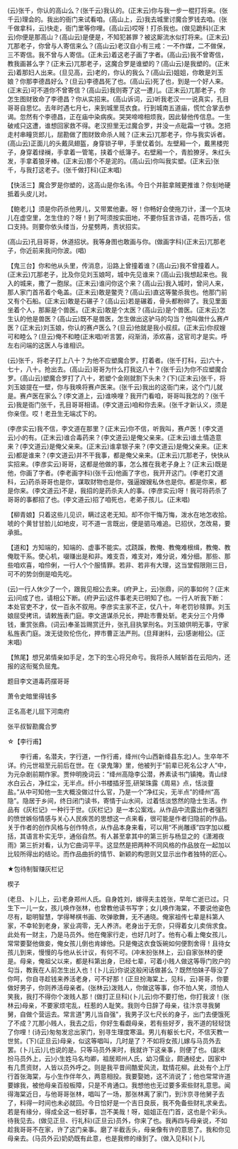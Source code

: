 <!-- { "loadSidebar": true } -->
(云)张千，你认的高山么？(张千云)我认的。(正末云)你与我一步一棍打将来。(张千云)理会的。我出的衙门来试看咱。(高山上，云)我去城里讨魔合罗钱去咱。(张千做拿科，云)快走，衙门里等你哩。(高山云)哎呀！打杀我也。(做见跪科)(正末云)你便是那高山？(高山云)是便是，不知犯甚罪？被这厮流水似打将来。(正末云)兀那老子，你曾与人寄信来么？(高山云)老汉自小有三戒：一不作媒，二不做保，三不寄信。我不曾与人寄信。(正未云)着这老子画了字者。(高山云)我不曾寄信，教我画甚么字？(正末云)兀那老子，这魔合罗是谁塑的？(高山云)是我塑的。(正末云)着那妇人出来。(旦见高，云)老的，你认的我么？(高山云)姐姐，你敢是刘玉娘？你那李德昌好么？(旦云)李德昌死了也。(高山云)死了也，到是一个好人来。(正末云)可不道你不曾寄信？(高山云)我则寄了这一遭儿。(正末云)兀那老子，你怎生图财致命了李德昌？你从实招来。(高山诉词，云)听我老汉一一说真实，孔目哥哥自思忆。去年时遇七月七，来到城里觅衣食。行到城南五道庙，慌忙合掌去参谒。忽然有个李德昌，正在庙中染病疾。哭哭啼啼相烦我，因此替他传信息。一生破戒只这遭，谁想回家救不得。老汉担里无过魔合罗，并没一点砒霜一寸铁。怎把走村串疃货郎儿，屈勘做了图财致命杀人贼？(正末云)兀那老子，你与我实诉者。(高山云)正面儿的头戴凤翅盔，身穿锁子甲，手里仗着剑。左壁厢一个，戴黑楼兜子，身穿着绿襕，手拿着一管笔，挟着个纸簿子。右壁厢一个，青脸獠牙。朱红头发，手拿着狼牙棒。(正末云)那个不是泥的。(高山云)你叫我实塑。(正末云)张千，与我打这老子。(张千做打科)(正末唱)

【快活三】魔合罗是你塑的，这高山是你名讳。今日个并脏拿贼更推谁？你刬地硬抵着头皮儿对。

【鲍老儿】须是你药杀他男儿，又带累他妻。呀！你畅好会使拖刀计，漾一个瓦块儿在虚空里，怎生住的？呀！到了呵须按实田地，不要你狂言诈语，花唇巧舌，信口支持。则要你依头缕当，分星劈两，责状招实。

(高山云)孔目哥哥，休道招状。我等身图也敢画与你。(做画字科)(正末云)兀那老子，你近前来我问你波。(唱)

【鬼三台】你和他从头里，传消息，沿路上曾撞着谁？(高山云)我不曾撞着人。(正末云)兀那老子，比及你见刘玉娘呵，城中先见谁来？(高山云)我想起来也。我入的城来，撒了一胞尿。(正末云)谁问你这个来？(高山云)我入城时，曾问人来，那人家门首吊着个龟盖。(正末云)敢是鳖壳？(高山云)直这等鳖杀我也。他那门前又有个石船。(正末云)敢是石碾子？(高山云)若是碾着，骨头都粉碎了。我见里面坐着个人，那厮是个兽医。(正末云)敢是个太医？(高山云)是个兽医。(正末云)怎生认的他是兽医？(高山云)既不是兽医，怎生做出这驴马的勾当？他叫做什么赛卢医？(正末云)刘玉娘，你认的赛卢医么？(旦云)他就是我小叔叔。(正末云)你叔嫂可和睦么？(旦云)俺不和睦(正末唱)听言罢，闷渐消，添欢喜，这官司才是实。呼左右问端的这医人与谁相识。

(云)张千，将老子打上八十？为他不应塑魔合罗。打着者。(张千打科，云)六十，七十，八十。抢出去。(高山云)哥哥为什么打我这八十？(张千云)为你不应塑魔合罗。(高山云)塑魔合罗打了八十，若塑个金刚就割下头未？(下)(正末云)张千，将刘玉娘提在一壁，你与我唤将赛卢医来。(张千云)我出的这衙门来，这个门儿就是。赛卢医在家么？(李文道上，云)谁唤哩？我开门看咱，哥哥叫我怎的？(张千云)我是衙门张千，孔目哥哥相请。(李文道云)咱和你去来。(张千才新认义，须是你亲侄。哎！老丑生无端忒下的。

(李彦实云)我不信，李文道在那里？(正末云)你不信，听我叫，赛卢医！(李文道云)小的有。(正末云)谁合毒药来？(李文道云)是俺父亲来。(正末云)谁土情造意来？(李文道云)是俺父亲来。(正末云)谁拿银子来？(李文道云)是俺父亲来。(正末云)都是谁来？(李文道云)并不干我事，都是俺父亲来。(正末云)兀那老子，快快从实招来。(李彦实云)哥哥，这都是他做的事，怎么推在我老子身上？(正末云)既是他，你画了字者。(李老画字科)(张千云)他画了字也，我开开这门。(李老打文道科，云)药杀哥哥也是你，谋取财物也是你，强逼嫂嫂私休也是你。都是你来，都是你来。(李文道云)不是，我招的是药杀夫人的事。(李彦实云)呀！我可将药杀了哥哥的事都招了也。(李文道云)招了咱死也，老弟子孩儿。(正末唱)

【柳青娘】只着这些儿见识，瞒过这老无知。却不你干悔万悔，泼水在地怎收拾。唬的个黄甘甘脸儿如地皮，可不道一言既出，便是驷马难追。已招伏，怎改易，要承抵。

【道和】方知端的，知端的、虚事不能实。忒跷蹊，教俺、教俺难根缉，教俺、教俺耽干系。使心机，啜赚出是和非。难支吾，难支对，难分说，难分细。那些、那些咱欢喜，咱伶俐，一行人个个服情罪。若非、若非有大理，这当堂假限刚三日，可不的势剑倒是咱先吃。

(云)一行人休少了一个，跟我见相公去来。(府尹上，云)张鼎，问的事如何？(正末云)问成了也，请相公下断。(府尹云)这件事老夫已明知了也。一行人听我下断：本处官吏不才，仗一百永不叙用。李彦实主家不正，仗八十，年老罚钞赎罪。刘玉娘屈受拷讯，请敕旌表门庭。李文道谋杀兄长，押赴市曹处斩。老夫分三个月俸钱，重赏张鼎。(词云)奉圣旨赐赏迁升，张孔目执掌刑名。刘玉娘供明无事，守家私旌表门庭。泼无徒败伦伤化，押市曹正法严刑。(旦拜谢科，云)感谢相公。(正末唱)

【煞尾】想兄弟情亲如手足，怎下的生心将兄命亏。我将杀人贼斩首在云阳内，还报的这衔冤负屈鬼。

题目李文道毒药摆哥哥

萧令史暗里得钱多

正名高老儿屈下河南府

张平叔智勘魔合罗
　




☆【李行甫】
 
　　李行甫，名潜夫，字行道，一作行甫，绛州(今山西新绛县东北)人。生卒年不详。约元世祖至元前后在世。在《录鬼簿》里，他被列于“前辈已死名公才人”中，为元杂剧前期作家。贾仲明挽词云：“绛州高隐李公潜，养素读书门镇掩。青山绿水白云占，净红尘，无半点。纤小书楼插牙签,研架珠露《周易》点，恬淡虀盐。”从中可知他一生大概没做过什么官，乃是一个“净红尖，无半点”的绛州“高隐”。隐居于乡间，终日闭门读书，寄情于山水间，过着恬淡悠然的隐士生活。作品有《灰栏记》一种行于世。《灰栏记》是一本公案戏。从作品中流露出作者强烈的愤世嫉俗情感与关心人民疾苦的思想这一点来看，很可能是作者归隐前的作品。关于作者的创作风格与创作特点，从作品本身来看，可以用“不尚雕琢”四字加以概括，其语言朴实无华，通俗自然。有人甚至拿其中的第三折与杨显之的《潇湘夜雨》第三折对看，认为它曲词平平。这显然是把两种不同风格的作品放在一起加以比较所得出的结论。而作品曲折的情节、新颖的构思则又显示出作者独特的匠心。 

 
 
★包待制智赚灰栏记

楔子

(老旦、卜儿上，云)老身郑州人氏。自身姓刘，嫁得夫主姓张，早年亡逝已过。只生下一儿一女，孩儿唤作张林，也曾教他读书写字；女儿唤作海棠，不要说他姿色尽有，聪明智慧，学得琴棋书画、吹弹歌舞，无不通晓。俺家祖传七辈是科第人家，不幸轮到老身，家业凋零，无人养济。老身出于无奈，只得着女儿卖俏求食。此处有一财主，乃是马员外。他在俺家行走，也好几时了。他有心看上俺女孩儿，常常要娶他做妾，俺女孩儿倒也肯嫁他。只是俺这衣食饭碗如何便割舍得！且待女孩儿到来，慢慢的与他从长计议，有何不可。(冲末扮张林上，云)自家张林的便是。母亲，俺祖父以来，都是科第出身，已经七辈，可着小贱人做这等辱门败户的勾当，教我在人前怎生出入也！(卜儿云)你说这般闲话做甚么？既然怕妹子辱没了你呵，你自寻趁钱来养活老身，可不好那！(正旦扮海棠上，见科，云)哥哥，你要做好男子，你则养活母亲者。(张林云)泼贱人，你做这等事，你不怕人笑，须怕人笑我，我打不得你个泼贱人那！(做打正旦科)(卜儿云)你不要打他，你打我波！(张林云)母亲，不要家烦宅乱，枉惹的人耻笑。我则今日辞了母亲，往汴京寻我舅舅，自做个营运去。常言道"男儿当自强"，我男子汉七尺长的身子，出门去便饿死了不成？兀那小贱人，我去之后，你好生看觑母亲，若有些好歹，我不道的轻轻饶了你哩！(诗云)匆匆发忿出家门，别寻生理度寒温。男儿有躯长七尺，不信天教一世贫。(下)(正旦云)母亲，似这等唱叫，几时是了？不如将女孩儿嫁与马员外去罢。(卜儿云)儿也说的是。只等马员外来时，我就许下这亲事，则便了也。(副末扮马员外上，云)小生姓马名均卿，祖居郑州人氏，幼习儒业，颇通经史，因家中有几贯资财，人皆以员外呼之。则是我平昔间酷爱风流，耽情花柳。此处有个上厅行首张海棠，与小生作伴年久，两意相投。我要娶她，这不消说了；他也常常许道要嫁我，被他母亲百般板障，只是不肯通口。我想他也无过要多索些财礼意思。闻得海棠近日，与他哥哥张林，唱叫了一场，那张林离了家门，到汴京寻他舅子去了，料得一时间也未必就回。今日恰好是一个吉日良辰，我不免备些财礼求亲去。若是有缘分，得成全这一桩好事，岂不美哉！呀，姐姐正在门首，这也是个彩头。待我见去。(做见正旦、行礼科)(正旦云)员外，你来了也。我再四与母亲说，不如趁我哥哥不在家，许了这门亲事。磨了半截舌头，母亲像有许的意思了。我和你见母亲去。(马员外云)奶奶既有此意，也是我修的缘到了。(做入见科)(卜儿
